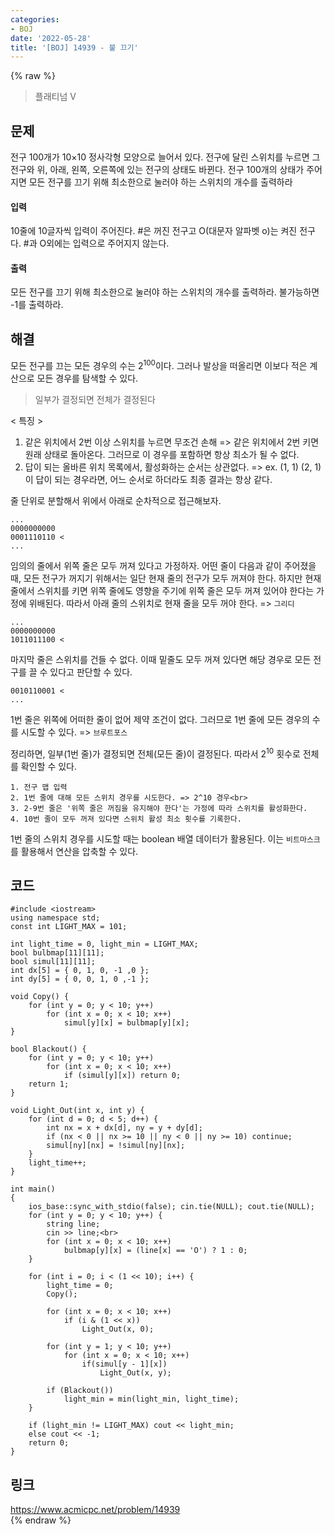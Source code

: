 ```yaml
---
categories:
- BOJ
date: '2022-05-28'
title: '[BOJ] 14939 - 불 끄기'
---
```


{% raw %}
> 플래티넘 V<br>

## 문제
전구 100개가 10×10 정사각형 모양으로 늘어서 있다. 전구에 달린 스위치를 누르면 그 전구와 위, 아래, 왼쪽, 오른쪽에 있는 전구의 상태도 바뀐다. 전구 100개의 상태가 주어지면 모든 전구를 끄기 위해 최소한으로 눌러야 하는 스위치의 개수를 출력하라

#### 입력
10줄에 10글자씩 입력이 주어진다. #은 꺼진 전구고 O(대문자 알파벳 o)는 켜진 전구다. #과 O외에는 입력으로 주어지지 않는다.

#### 출력
모든 전구를 끄기 위해 최소한으로 눌러야 하는 스위치의 개수를 출력하라. 불가능하면 -1를 출력하라.

## 해결
모든 전구를 끄는 모든 경우의 수는 2<sup>100</sup>이다. 그러나 발상을 떠올리면 이보다 적은 계산으로 모든 경우를 탐색할 수 있다.
> 일부가 결정되면 전체가 결정된다<br>

< 특징 >
1. 같은 위치에서 2번 이상 스위치를 누르면 무조건 손해 => 같은 위치에서 2번 키면 원래 상태로 돌아온다. 그러므로 이 경우를 포함하면 항상 최소가 될 수 없다.<br>
2. 답이 되는 올바른 위치 목록에서, 활성화하는 순서는 상관없다. => ex. (1, 1) (2, 1)이 답이 되는 경우라면, 어느 순서로 하더라도 최종 결과는 항상 같다.<br>

줄 단위로 분할해서 위에서 아래로 순차적으로 접근해보자.
```
...
0000000000
0001110110 <
...
```
임의의 줄에서 위쪽 줄은 모두 꺼져 있다고 가정하자. 어떤 줄이 다음과 같이 주어졌을 때, 모든 전구가 꺼지기 위해서는 일단 현재 줄의 전구가 모두 꺼져야 한다. 하지만 현재 줄에서 스위치를 키면 위쪽 줄에도 영향을 주기에 위쪽 줄은 모두 꺼져 있어야 한다는 가정에 위배된다. 따라서 아래 줄의 스위치로 현재 줄을 모두 꺼야 한다. => `그리디`<br>

```
...
0000000000
1011011100 <
```
마지막 줄은 스위치를 건들 수 없다. 이때 밑줄도 모두 꺼져 있다면 해당 경우로 모든 전구를 끌 수 있다고 판단할 수 있다.

```
0010110001 <
...
```
1번 줄은 위쪽에 어떠한 줄이 없어 제약 조건이 없다. 그러므로 1번 줄에 모든 경우의 수를 시도할 수 있다. => `브루트포스`<br>

정리하면, 일부(1번 줄)가 결정되면 전체(모든 줄)이 결정된다. 따라서 2<sup>10</sup> 횟수로 전체를 확인할 수 있다.<br>

```
1. 전구 맵 입력
2. 1번 줄에 대해 모든 스위치 경우를 시도한다. => 2^10 경우<br>
3. 2-9번 줄은 '위쪽 줄은 꺼짐을 유지해야 한다'는 가정에 따라 스위치를 활성화한다.
4. 10번 줄이 모두 꺼져 있다면 스위치 활성 최소 횟수를 기록한다.
```

1번 줄의 스위치 경우를 시도할 때는 boolean 배열 데이터가 활용된다. 이는 `비트마스크`를 활용해서 연산을 압축할 수 있다.

## 코드
```
#include <iostream>
using namespace std;
const int LIGHT_MAX = 101;

int light_time = 0, light_min = LIGHT_MAX;
bool bulbmap[11][11];
bool simul[11][11];
int dx[5] = { 0, 1, 0, -1 ,0 };
int dy[5] = { 0, 0, 1, 0 ,-1 };

void Copy() {
	for (int y = 0; y < 10; y++)
		for (int x = 0; x < 10; x++)
			simul[y][x] = bulbmap[y][x];
}

bool Blackout() {
	for (int y = 0; y < 10; y++)
		for (int x = 0; x < 10; x++)
			if (simul[y][x]) return 0;
	return 1;
}

void Light_Out(int x, int y) {
	for (int d = 0; d < 5; d++) {
		int nx = x + dx[d], ny = y + dy[d];
		if (nx < 0 || nx >= 10 || ny < 0 || ny >= 10) continue;
		simul[ny][nx] = !simul[ny][nx];
	}
	light_time++;
}

int main()
{
	ios_base::sync_with_stdio(false); cin.tie(NULL); cout.tie(NULL);
	for (int y = 0; y < 10; y++) {
		string line;
		cin >> line;<br>
		for (int x = 0; x < 10; x++)
			bulbmap[y][x] = (line[x] == 'O') ? 1 : 0;
	}

	for (int i = 0; i < (1 << 10); i++) {
		light_time = 0;
		Copy();

		for (int x = 0; x < 10; x++)
			if (i & (1 << x))
				Light_Out(x, 0);

		for (int y = 1; y < 10; y++)
			for (int x = 0; x < 10; x++)
				if(simul[y - 1][x])
					Light_Out(x, y);

		if (Blackout())
			light_min = min(light_min, light_time);
	}

	if (light_min != LIGHT_MAX) cout << light_min;
	else cout << -1;
	return 0;
}
```

## 링크
https://www.acmicpc.net/problem/14939<br>
{% endraw %}